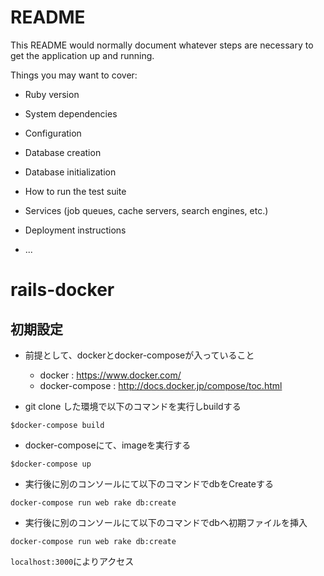 # README

This README would normally document whatever steps are necessary to get the
application up and running.

Things you may want to cover:

* Ruby version

* System dependencies

* Configuration

* Database creation

* Database initialization

* How to run the test suite

* Services (job queues, cache servers, search engines, etc.)

* Deployment instructions

* ...
# rails-docker

## 初期設定

* 前提として、dockerとdocker-composeが入っていること
  * docker : https://www.docker.com/
  * docker-compose : http://docs.docker.jp/compose/toc.html

* git clone した環境で以下のコマンドを実行しbuildする

```
$docker-compose build
```

* docker-composeにて、imageを実行する

```
$docker-compose up
```

* 実行後に別のコンソールにて以下のコマンドでdbをCreateする

```
docker-compose run web rake db:create
```

* 実行後に別のコンソールにて以下のコマンドでdbへ初期ファイルを挿入

```
docker-compose run web rake db:create
```


`localhost:3000`によりアクセス
